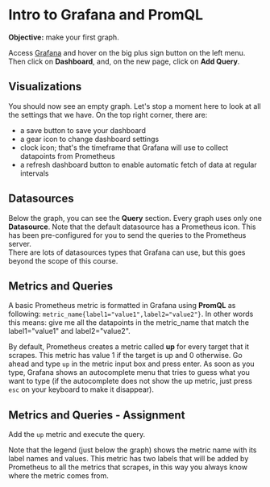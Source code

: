 # Intro to Grafana and PromQL

**Objective:** make your first graph.

Access [Grafana](https://[[HOST_SUBDOMAIN]]-3000-[[KATACODA_HOST]].environments.katacoda.com/) and hover on the big plus sign
button on the left menu. Then click on **Dashboard**, and, on the new page, click on **Add Query**.

## Visualizations
You should now see an empty graph. Let's stop a moment here to look at all the settings that we have. 
On the top right corner, there are:
* a save button to save your dashboard
* a gear icon to change dashboard settings
* clock icon; that's the timeframe that Grafana will use to collect datapoints from Prometheus
* a refresh dashboard button to enable automatic fetch of data at regular intervals

## Datasources
Below the graph, you can see the **Query** section. Every graph uses only one **Datasource**. Note that the default datasource
has a Prometheus icon. This has been pre-configured for you to send the queries to the Prometheus server.  
There are lots of datasources types that Grafana can use, but this goes beyond the scope of this course.

## Metrics and Queries 
A basic Prometheus metric is formatted in Grafana using **PromQL** as following: `metric_name{label1="value1",label2="value2"}`.
In other words this means: give me all the datapoints in the metric_name that match the label1="value1" and label2="value2".

By default, Prometheus creates a metric called **up** for every target that it scrapes. This metric has value 1 if the target
is up and 0 otherwise. Go ahead and type `up` in the metric input box and press enter. As soon as you type, Grafana shows 
an autocomplete menu that tries to guess what you want to type (if the autocomplete does not show the up metric, just press 
`esc` on your keyboard to make it disappear).

## Metrics and Queries - Assignment
Add the `up` metric and execute the query.

Note that the legend (just below the graph) shows the metric name with its label names and values. 
This metric has two labels that will be added by Prometheus to all the metrics that scrapes, in this way you always know where
the metric comes from.

